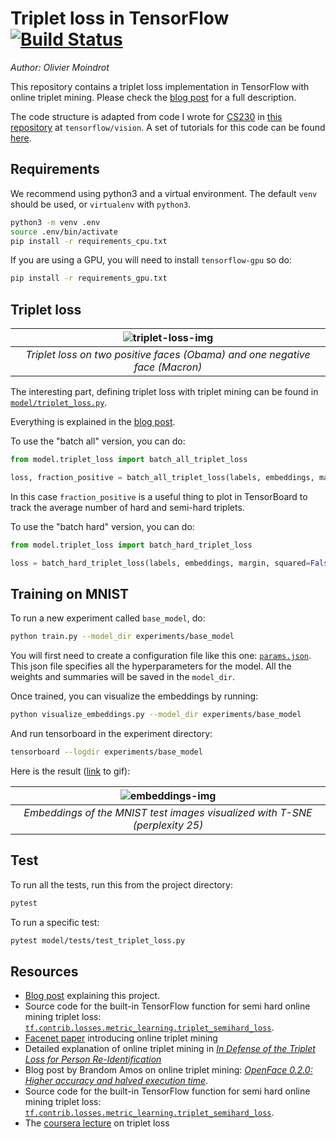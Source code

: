 # Triplet loss in TensorFlow [![Build Status](https://travis-ci.org/omoindrot/tensorflow-triplet-loss.svg?branch=master)](https://travis-ci.org/omoindrot/tensorflow-triplet-loss)
*Author: Olivier Moindrot*

This repository contains a triplet loss implementation in TensorFlow with online triplet mining.
Please check the [blog post][blog] for a full description.

The code structure is adapted from code I wrote for [CS230](https://cs230.stanford.edu) in [this repository](https://github.com/cs230-stanford/cs230-code-examples) at `tensorflow/vision`.
A set of tutorials for this code can be found [here](https://cs230-stanford.github.io).


## Requirements

We recommend using python3 and a virtual environment.
The default `venv` should be used, or `virtualenv` with `python3`.

```bash
python3 -m venv .env
source .env/bin/activate
pip install -r requirements_cpu.txt
```

If you are using a GPU, you will need to install `tensorflow-gpu` so do:
```bash
pip install -r requirements_gpu.txt
```

## Triplet loss

|![triplet-loss-img] |
|:--:|
| *Triplet loss on two positive faces (Obama) and one negative face (Macron)* |



The interesting part, defining triplet loss with triplet mining can be found in [`model/triplet_loss.py`](model/triplet_loss.py).

Everything is explained in the [blog post][blog].

To use the "batch all" version, you can do:
```python
from model.triplet_loss import batch_all_triplet_loss

loss, fraction_positive = batch_all_triplet_loss(labels, embeddings, margin, squared=False)
```

In this case `fraction_positive` is a useful thing to plot in TensorBoard to track the average number of hard and semi-hard triplets.

To use the "batch hard" version, you can do:
```python
from model.triplet_loss import batch_hard_triplet_loss

loss = batch_hard_triplet_loss(labels, embeddings, margin, squared=False)
```

## Training on MNIST

To run a new experiment called `base_model`, do:
```bash
python train.py --model_dir experiments/base_model
```

You will first need to create a configuration file like this one: [`params.json`](experiments/base_model/params.json).
This json file specifies all the hyperparameters for the model.
All the weights and summaries will be saved in the `model_dir`.

Once trained, you can visualize the embeddings by running:
```bash
python visualize_embeddings.py --model_dir experiments/base_model
```

And run tensorboard in the experiment directory:
```bash
tensorboard --logdir experiments/base_model
```

Here is the result ([link][embeddings-gif] to gif):

|![embeddings-img] |
|:--:|
| *Embeddings of the MNIST test images visualized with T-SNE (perplexity 25)* |



## Test

To run all the tests, run this from the project directory:
```bash
pytest
```

To run a specific test:
```bash
pytest model/tests/test_triplet_loss.py
```


## Resources

- [Blog post][blog] explaining this project.
- Source code for the built-in TensorFlow function for semi hard online mining triplet loss: [`tf.contrib.losses.metric_learning.triplet_semihard_loss`][tf-triplet-loss].
- [Facenet paper][facenet] introducing online triplet mining
- Detailed explanation of online triplet mining in [*In Defense of the Triplet Loss for Person Re-Identification*][in-defense]
- Blog post by Brandom Amos on online triplet mining: [*OpenFace 0.2.0: Higher accuracy and halved execution time*][openface-blog].
- Source code for the built-in TensorFlow function for semi hard online mining triplet loss: [`tf.contrib.losses.metric_learning.triplet_semihard_loss`][tf-triplet-loss].
- The [coursera lecture][coursera] on triplet loss


[blog]: https://omoindrot.github.io/triplet-loss
[triplet-types-img]: https://omoindrot.github.io/assets/triplet_loss/triplets.png
[triplet-loss-img]: https://omoindrot.github.io/assets/triplet_loss/triplet_loss.png
[online-triplet-loss-img]: https://omoindrot.github.io/assets/triplet_loss/online_triplet_loss.png
[embeddings-img]: https://omoindrot.github.io/assets/triplet_loss/embeddings.png
[embeddings-gif]: https://omoindrot.github.io/assets/triplet_loss/embeddings.gif
[openface-blog]: http://bamos.github.io/2016/01/19/openface-0.2.0/
[facenet]: https://arxiv.org/abs/1503.03832
[in-defense]: https://arxiv.org/abs/1703.07737
[tf-triplet-loss]: https://www.tensorflow.org/api_docs/python/tf/contrib/losses/metric_learning/triplet_semihard_loss
[coursera]: https://www.coursera.org/learn/convolutional-neural-networks/lecture/HuUtN/triplet-loss
